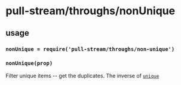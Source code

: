 # pull-stream/throughs/nonUnique

## usage

### `nonUnique = require('pull-stream/throughs/non-unique')`

### `nonUnique(prop)`

Filter unique items -- get the duplicates.
The inverse of [`unique`](./unique.md)
